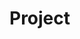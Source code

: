 # Project    
   
     
   
        
                   
           
                 
       
           
      
         
